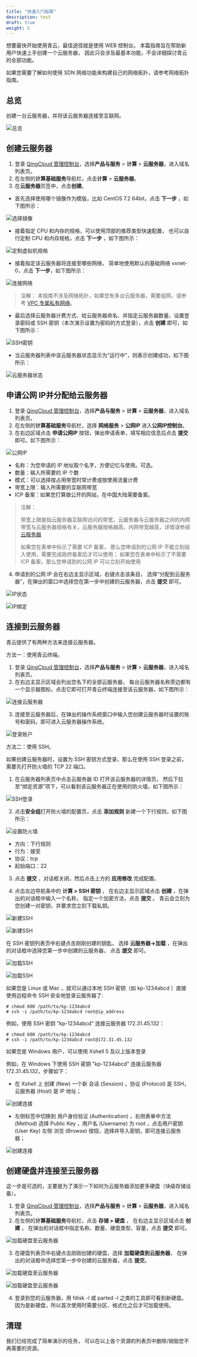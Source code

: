 ```yaml
---
title: "快速入门指南"
description: test
draft: true
weight: 5
---
```


想要最快开始使用青云，最佳途径就是使用 WEB 控制台。 本篇指南旨在帮助新用户快速上手创建一个云服务器， 因此只会涉及最基本功能，不会详细探讨青云的全部功能。

如果您需要了解如何使用 SDN 网络功能来构建自己的网络拓扑，请参考网络拓扑指南。

## 总览

创建一台云服务器，并将该云服务器连接至互联网。

![总览](/compute/vm/_images/network_for_single_instance.gif)

## 创建云服务器

1. 登录 [QingCloud 管理控制台](https://console.qingcloud.com/login)，选择**产品与服务** > **计算** > **云服务器**，进入域名列表页。
2. 在左侧的**计算基础服务**导航栏，点击**计算** > **云服务器**。
3. 在**云服务器**页签中，点击**创建**。

*   首先选择使用哪个镜像作为模版，比如 CentOS 7.2 64bit，点击 **下一步** ，如下图所示：  

![选择镜像](../../_images/create_instance__1.png)  

*   接着指定 CPU 和内存的规格，可以使用顶部的推荐类型快速配置， 也可以自行定制 CPU 和内存规格，点击 **下一步** ，如下图所示：  

![定制虚拟机规格](../../_images/create_instance__2.png)  

*   接着指定该云服务器将连接至哪些网络， 简单地使用默认的基础网络 vxnet-0，点击 **下一步**，如下图所示：

![连接网络](/compute/vm/_images/create_instance__3.png)

> 注解： 本指南不涉及网络拓扑，如果您有多台云服务器，需要组网，请参考 [VPC 专属私有网络](https://docs.qingcloud.com/product/network/vpc)。

*   最后选择云服务器计费方式、给云服务器命名、并指定云服务器数量、设置登录密码或 SSH 密钥（本次演示设置为密码的方式登录），点击 **创建** 即可，如下图所示：

![SSH密钥](/compute/vm/_images/create_instance__4.png)    

*   当云服务器列表中该云服务器状态显示为“运行中”，则表示创建成功，如下图所示：

![云服务器状态](/compute/vm/_images/create_instance__5.png)  

## 申请公网 IP并分配给云服务器

1. 登录 [QingCloud 管理控制台](https://console.qingcloud.com/login)，选择**产品与服务** > **计算** > **云服务器**，进入域名列表页。
2. 在左侧的**计算基础服务**导航栏，选择 **网络服务** > **公网IP** 进入**公网IP控制台**。
3. 在右边区域点击 **申请公网IP** 按钮，弹出申请表单，填写相应信息后点击 **提交** 即可。如下图所示：  

![公网IP](/compute/vm/_images/create_instance__6.png)  

* 名称：为您申请的 IP 地址取个名字，方便记忆与使用。可选。 
* 数量：输入所需要的 IP 个数
* 模式：可以选择按占用带宽时常计费或按使用流量计费
* 带宽上限：输入所需要的互联网带宽
* ICP 备案：如果您打算做公开的网站，在中国大陆需要备案。

> 注解：
>
> 带宽上限是指云服务器互联网访问的带宽，云服务器与云服务器之间的内网带宽与云服务器规格有关，云服务器规格越高，内网带宽越高，详情请参阅 [云服务器](https://docs.qingcloud.com/product/computing/instance)
>
> 如果您在表单中标示了需要 ICP 备案， 那么您申请到的公网 IP 不能立刻投入使用，需要完成政府备案后才可以使用； 如果您在表单中标示了不需要 ICP 备案，那么您申请到的公网 IP 可以立刻开始使用

4. 申请到的公网 IP 会在右边主显示区域，右键点击该条目， 选择“分配到云服务器”，在弹出的窗口中选择您在第一步中创建的云服务器，点击 **提交** 即可。

![IP状态](/compute/vm/_images/create_instance__7.png)   

![IP绑定](/compute/vm/_images/create_instance__8.png)

## 连接到云服务器


青云提供了有两种方法来连接云服务器。

方法一：使用青云终端。

1. 登录 [QingCloud 管理控制台](https://console.qingcloud.com/login)，选择**产品与服务** > **计算** > **云服务器**，进入域名列表页。
2. 在右边主显示区域会列出您名下的全部云服务器， 每台云服务器名称旁边都有一个显示器图标，点击它即可打开青云终端连接至该云服务器，如下图所示：  

![连接云服务器](/compute/vm/_images/create_instance__9.png)

3. 连接至云服务器后，在弹出的操作系统窗口中输入您创建云服务器时设置的账号和密码，即可进入云服务器操作系统。  

![登录账户](/compute/vm/_images/create_instance__10.png)

方法二：使用 SSH。

如果创建云服务器时，设置为 SSH 密钥方式登录，那么在使用 SSH 登录之前，需要先打开防火墙的 TCP 22 端口。 

1. 在云服务器列表页中点击云服务器 ID 打开该云服务器的详情页， 然后下拉至“绑定资源”项下，可以看到该云服务器正在使用的防火墙，如下图所示：

![SSH登录](/compute/vm/_images/create_instance__11.png)

2. 点击**安全组**打开防火墙的配置页，点击 **添加规则** 新建一个下行规则，如下图所示：

![设置防火墙](/compute/vm/_images/create_instance__12.png)

*   方向：下行规则
*   行为：接受
*   协议：tcp
*   起始端口：22

3. 点击 **提交** ，对话框关闭，然后点击上方的 **应用修改** 完成配置。

4. 点击左边导航条中的 **计算 > SSH 密钥** ， 在右边主显示区域点击 **创建** ，在弹出的对话框中输入一个名称， 指定一个加密方法，点击 **提交** 。 青云会立刻为您创建一对密钥，并要求您立刻下载私钥。

![新建SSH](/compute/vm/_images/create_instance__13.png)

![新建SSH](/compute/vm/_images/create_instance__14.png)

在 SSH 密钥列表页中右键点击刚刚创建的钥匙， 选择 **云服务器->加载** ，在弹出的对话框中选择您第一步中创建的云服务器， 点击 **提交** 即可。 

![加载SSH](/compute/vm/_images/create_instance__15.png)

![加载SSH](/compute/vm/_images/create_instance__16.png)

如果您是 Linux 或 Mac ，就可以通过本地 SSH 密钥（如 kp-1234abcd ）直接使用远程命令 SSH 安全地登录云服务器了:

```
# chmod 600 /path/to/kp-1234abcd
# ssh -i /path/to/kp-1234abcd root@ip_address
```

例如，使用 SSH 密钥 "kp-1234abcd" 连接云服务器 172.31.45.132：

```
# chmod 600 /path/to/kp-1234abcd
# ssh -i /path/to/kp-1234abcd root@172.31.45.132
```

如果您是 Windows 用户，可以使用 Xshell 5 及以上版本登录

例如，在 Windows 下使用 SSH 密钥 "kp-1234abcd" 连接云服务器 172.31.45.132，步骤如下：

* 在 Xshell 上 创建 (New) 一个新 会话 (Session) ，协议 (Protocol) 是 SSH，云服务器 (Host) 是 IP 地址；

![创建连接](/compute/vm/_images/create_instance__17.png)

* 左侧标签中切换到 用户身份验证 (Authentication) ，右侧表单中方法 (Method) 选择 Public Key ，用户名 (Username) 为 root ，点击用户密钥 (User Key) 左侧 浏览 (Browse) 按钮，选择并导入密钥，即可连接云服务器；

![创建连接](/compute/vm/_images/create_instance__18.png)

## 创建硬盘并连接至云服务器

这一步是可选的，主要是为了演示一下如何为云服务器添加更多硬盘（块级存储设备）。

1. 登录 [QingCloud 管理控制台](https://console.qingcloud.com/login)，选择**产品与服务** > **计算** > **云服务器**，进入域名列表页。
2. 在左侧的**计算基础服务**导航栏，点击 **存储 > 硬盘** ， 在右边主显示区域点击 **创建** ， 在弹出的对话框中指定名称、数量、硬盘类型、容量，点击 **提交** 即可。

![加载硬盘至云服务器](/compute/vm/_images/create_instance__19.png)

3. 在硬盘列表页中右键点击刚刚创建的硬盘，选择 **加载硬盘到云服务器**， 在弹出的对话框中选择您第一步中创建的云服务器，点击 **提交**。 

![加载硬盘至云服务器](/compute/vm/_images/create_instance__20.png)

![加载硬盘至云服务器](/compute/vm/_images/create_instance__21.png)

4. 登录到您的云服务器，用 fdisk -l 或 parted -l 之类的工具即可看到新硬盘。 因为是新硬盘，所以首次使用时需要分区、格式化之后才可加载使用。

## 清理

我们已经完成了简单演示的任务， 可以在以上各个资源的列表页中删除/销毁您不再需要的资源。